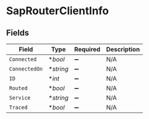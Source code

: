 # SapRouterClientInfo


## Fields

| Field              | Type               | Required           | Description        |
| ------------------ | ------------------ | ------------------ | ------------------ |
| `Connected`        | **bool*            | :heavy_minus_sign: | N/A                |
| `ConnectedOn`      | **string*          | :heavy_minus_sign: | N/A                |
| `ID`               | **int*             | :heavy_minus_sign: | N/A                |
| `Routed`           | **bool*            | :heavy_minus_sign: | N/A                |
| `Service`          | **string*          | :heavy_minus_sign: | N/A                |
| `Traced`           | **bool*            | :heavy_minus_sign: | N/A                |